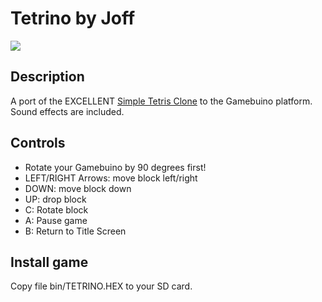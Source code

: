 # Tetrino by Joff

![](https://raw.githubusercontent.com/j0ff/tetrino/master/tetrino.gif)

## Description
A port of the EXCELLENT [Simple Tetris Clone](https://code.google.com/p/simple-tetris-clone/) to the Gamebuino platform.
Sound effects are included.

## Controls

* Rotate your Gamebuino by 90 degrees first!
* LEFT/RIGHT Arrows: move block left/right
* DOWN: move block down
* UP: drop block
* C: Rotate block
* A: Pause game
* B: Return to Title Screen

## Install game
Copy file bin/TETRINO.HEX to your SD card.
